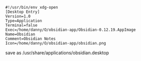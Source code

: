 ```
#!/usr/bin/env xdg-open
[Desktop Entry]
Version=1.0
Type=Application
Terminal=false
Exec=/home/danny/O/obsidian-app/Obsidian-0.12.19.AppImage
Name=Obsidian
Comment=Obsidian Notes
Icon=/home/danny/O/obsidian-app/obsidian.png
```

save as /usr/share/applications/obsidian.desktop

